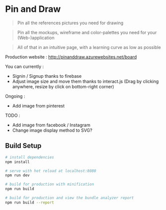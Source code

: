 # Pin and Draw

> Pin all the references pictures you need for drawing

> Pin all the mockups, wireframe and color-palettes you need for your (Web-)application

> All of that in an intuitive page, with a learning curve as low as possible

Production website : http://pinanddraw.azurewebsites.net/board

You can currently :
- Signin / Signup thanks to firebase
- Adjust image size and move them thanks to interact.js (Drag by clicking anywhere, resize by click on bottom-right corner)

Ongoing :
- Add image from pinterest

TODO :
- Add image from facebook / Instagram
- Change image display method to SVG?

## Build Setup

``` bash
# install dependencies
npm install

# serve with hot reload at localhost:8080
npm run dev

# build for production with minification
npm run build

# build for production and view the bundle analyzer report
npm run build --report
```

